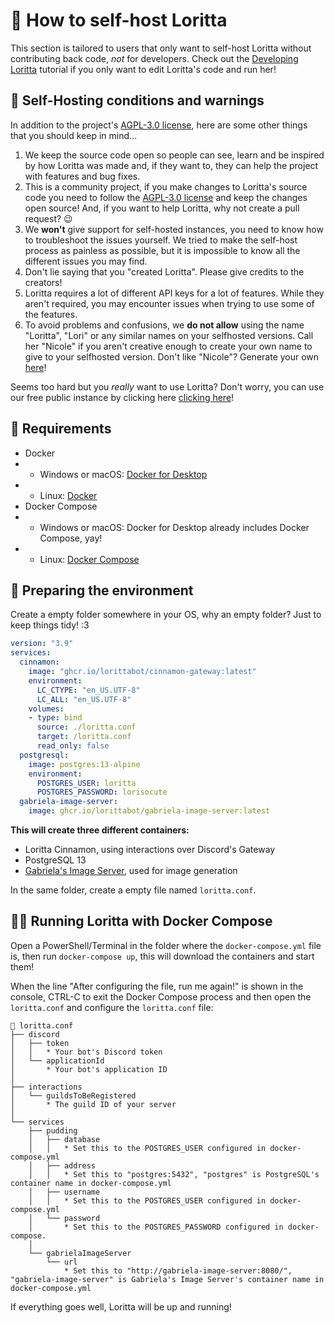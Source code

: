 # 🚀 How to self-host Loritta

This section is tailored to users that only want to self-host Loritta without contributing back code, *not* for developers. Check out the [Developing Loritta](DEVELOPERS.md) tutorial if you only want to edit Loritta's code and run her!

## 📜 Self-Hosting conditions and warnings

In addition to the project's [AGPL-3.0 license](../LICENSE), here are some other things that you should keep in mind...

1. We keep the source code open so people can see, learn and be inspired by how Loritta was made and, if they want to, they can help the project with features and bug fixes.
2. This is a community project, if you make changes to Loritta's source code you need to follow the [AGPL-3.0 license](../LICENSE) and keep the changes open source! And, if you want to help Loritta, why not create a pull request? 😉
3. We **won't** give support for self-hosted instances, you need to know how to troubleshoot the issues yourself. We tried to make the self-host process as painless as possible, but it is impossible to know all the different issues you may find.
4. Don't lie saying that you "created Loritta". Please give credits to the creators!
5. Loritta requires a lot of different API keys for a lot of features. While they aren't required, you may encounter issues when trying to use some of the features.
6. To avoid problems and confusions, we **do not allow** using the name "Loritta", "Lori" or any similar names on your selfhosted versions. Call her "Nicole" if you aren't creative enough to create your own name to give to your selfhosted version. Don't like "Nicole"? Generate your own [here](https://www.behindthename.com/random/)!

Seems too hard but you *really* want to use Loritta? Don't worry, you can use our free public instance by clicking here [clicking here](https://l.lori.fun/add-lori)!

## 👷 Requirements

* Docker
* * Windows or macOS: [Docker for Desktop](https://docs.docker.com/desktop/)
* * Linux: [Docker](https://docs.docker.com/engine/install/)
* Docker Compose
* * Windows or macOS: Docker for Desktop already includes Docker Compose, yay!
* * Linux: [Docker Compose](https://docs.docker.com/compose/install/)

## 🧹 Preparing the environment
Create a empty folder somewhere in your OS, why an empty folder? Just to keep things tidy! :3

```yml
version: "3.9"
services:
  cinnamon:
    image: "ghcr.io/lorittabot/cinnamon-gateway:latest"
    environment:
      LC_CTYPE: "en_US.UTF-8"
      LC_ALL: "en_US.UTF-8"
    volumes:
    - type: bind
      source: ./loritta.conf
      target: /loritta.conf
      read_only: false
  postgresql:
    image: postgres:13-alpine
    environment:
      POSTGRES_USER: loritta
      POSTGRES_PASSWORD: lorisocute
  gabriela-image-server:
    image: ghcr.io/lorittabot/gabriela-image-server:latest
```

**This will create three different containers:**
* Loritta Cinnamon, using interactions over Discord's Gateway
* PostgreSQL 13
* [Gabriela's Image Server](https://github.com/LorittaBot/GabrielaImageServer), used for image generation

In the same folder, create a empty file named `loritta.conf`.

## 🏃‍♂️ Running Loritta with Docker Compose

Open a PowerShell/Terminal in the folder where the `docker-compose.yml` file is, then run `docker-compose up`, this will download the containers and start them!

When the line "After configuring the file, run me again!" is shown in the console, CTRL-C to exit the Docker Compose process and then open the `loritta.conf` and configure the `loritta.conf` file:

```ascii
📄 loritta.conf
├── discord
│   ├── token
│   │   * Your bot's Discord token
│   └── applicationId
│       * Your bot's application ID
│
├── interactions
│   └── guildsToBeRegistered
│       * The guild ID of your server
│
└── services
    ├── pudding
    │   ├── database
    │   │   * Set this to the POSTGRES_USER configured in docker-compose.yml
    │   ├── address
    │   │   * Set this to "postgres:5432", "postgres" is PostgreSQL's container name in docker-compose.yml
    │   ├── username
    │   │   * Set this to the POSTGRES_USER configured in docker-compose.yml
    │   └── password
    │       * Set this to the POSTGRES_PASSWORD configured in docker-compose.
    │
    └── gabrielaImageServer
        └── url
            * Set this to "http://gabriela-image-server:8080/", "gabriela-image-server" is Gabriela's Image Server's container name in docker-compose.yml
```

If everything goes well, Loritta will be up and running!